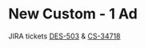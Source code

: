 # New Custom - 1 Ad

JIRA tickets [DES-503](https://legacycom.atlassian.net/browse/DES-503) & [CS-34718](https://legacycom.atlassian.net/browse/CS-34718)

